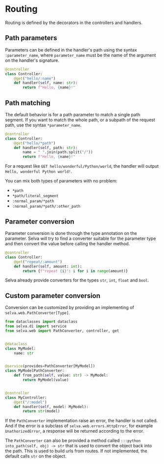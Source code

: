 # Routing

Routing is defined by the decorators in the controllers and handlers.

## Path parameters

Parameters can be defined in the handler's path using the syntax `:parameter_name`,
where `parameter_name` must be the name of the argument on the handler's signature.

```python
@controller
class Controller:
    @get("hello/:name")
    def handler(self, name: str):
        return f"Hello, {name}!"
```

## Path matching

The default behavior is for a path parameter to match a single path segment.
If you want to match the whole path, or a subpath of the request path,
use the syntax `*parameter_name`.

```python
@controller
class Controller:
    @get("hello/*path")
    def handler(self, path: str):
        name = " ".join(path.split("/"))
        return f"Hello, {name}!"
```

For a request like `GET hello/wonderful/Python/world`, the handler will output
`Hello, wonderful Python world!`.

You can mix both types of parameters with no problem:

- `*path`
- `*path/literal_segment`
- `:normal_param/*path`
- `:normal_param/*path/:other_path`

## Parameter conversion
Parameter conversion is done through the type annotation on the parameter. Selva
will try to find a converter suitable for the parameter type and then convert
the value before calling the handler method.

```python
@controller
class Controller:
    @get("repeat/:amount")
    def handler(self, amount: int):
        return {f"repeat {i}": i for i in range(amount)}
```

Selva already provide converters for the types `str`, `int`, `float` and `bool`.

## Custom parameter conversion

Conversion can be customized by providing an implementing of `selva.web.PathConverter[Type]`.

```python
from dataclasses import dataclass
from selva.di import service
from selva.web import PathConverter, controller, get


@dataclass
class MyModel:
    name: str


@service(provides=PathConverter[MyModel])
class MyModelPathConverter:
    def from_path(self, value: str) -> MyModel:
        return MyModel(value)


@controller
class MyController:
    @get("/:model")
    def handler(self, model: MyModel):
        return str(model)
```

If the `PathConverter` implementation raise an error, the handler is not called.
And if the error is a subclass of `selva.web.errors.HttpError`, for example
`UnathorizedError`, a response will be returned according to the error.

The `PathConverter` can also be provided a method called `:::python into_path(self, obj) -> str`
that is used to convert the object back into the path. This is used to build urls
from routes. If not implemented, the default calls `str` on the object.
